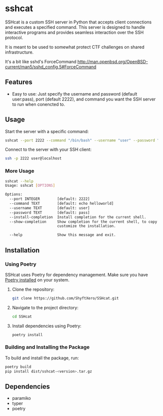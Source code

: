 # sshcat

SSHcat is a custom SSH server in Python that accepts client connections and executes a specified command. This server is designed to handle interactive programs and provides seamless interaction over the SSH protocol.

It is meant to be used to somewhat protect CTF challenges on shared infrastructure. 

It's a bit like sshd's ForceCommand http://man.openbsd.org/OpenBSD-current/man5/sshd_config.5#ForceCommand



## Features


- Easy to use: Just specify the username and password (default user:pass), port (default 2222), and command you want the SSH server to run when conencted to.

## Usage

Start the server with a specific command:

```bash
sshcat --port 2222 --command "/bin/bash" --username "user" --password "pass"
```

Connect to the server with your SSH client:

```bash
ssh -p 2222 user@localhost
```
### More Usage
```bash
sshcat --help
Usage: sshcat [OPTIONS]

Options:
  --port INTEGER        [default: 2222]
  --command TEXT        [default: echo helloworld]
  --username TEXT       [default: user]
  --password TEXT       [default: pass]
  --install-completion  Install completion for the current shell.
  --show-completion     Show completion for the current shell, to copy it or
                        customize the installation.

  --help                Show this message and exit.
```


## Installation

### Using Poetry

SSHcat uses Poetry for dependency management. Make sure you have [Poetry installed](https://python-poetry.org/docs/#installation) on your system.

1. Clone the repository:

   ```bash
   git clone https://github.com/ShyftXero/SSHcat.git
   ```

2. Navigate to the project directory:

   ```bash
   cd SSHcat
   ```

3. Install dependencies using Poetry:

   ```bash
   poetry install
   ```

### Building and Installing the Package

To build and install the package, run:

```bash
poetry build
pip install dist/sshcat-<version>.tar.gz
```


## Dependencies

- paramiko
- typer
- poetry
